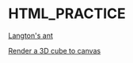 # HTML_PRACTICE
[Langton's ant](https://ren-i-9jo9.github.io/HTML_PRACTICE/Langton's%20ant.html)

[Render a 3D cube to canvas](https://ren-i-9jo9.github.io/HTML_PRACTICE/cube.html)
